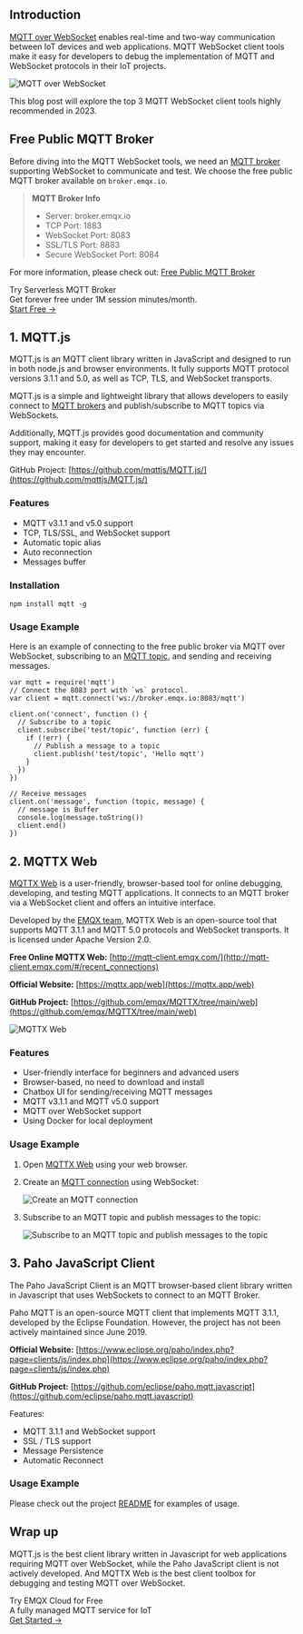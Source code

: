 ## Introduction

[MQTT over WebSocket](https://www.emqx.com/en/blog/connect-to-mqtt-broker-with-websocket) enables real-time and two-way communication between IoT devices and web applications. MQTT WebSocket client tools make it easy for developers to debug the implementation of MQTT and WebSocket protocols in their IoT projects. 

![MQTT over WebSocket](https://assets.emqx.com/images/772cccbb5a614e866fe2307691bec38f.png)

This blog post will explore the top 3 MQTT WebSocket client tools highly recommended in 2023.

## Free Public MQTT Broker

Before diving into the MQTT WebSocket tools, we need an [MQTT broker](https://www.emqx.io/) supporting WebSocket to communicate and test. We choose the free public MQTT broker available on `broker.emqx.io`.

>**MQTT Broker Info**
>
>- Server: broker.emqx.io
>- TCP Port: 1883
>- WebSocket Port: 8083
>- SSL/TLS Port: 8883
>- Secure WebSocket  Port: 8084

For more information, please check out: [Free Public MQTT Broker](https://www.emqx.com/en/mqtt/public-mqtt5-broker)

<section class="promotion">
    <div>
        Try Serverless MQTT Broker
        <div class="is-size-14 is-text-normal has-text-weight-normal">Get forever free under 1M session minutes/month.</div>
    </div>
    <a href="https://accounts.emqx.com/signup?continue=https://cloud-intl.emqx.com/console/deployments/0?oper=new" class="button is-gradient px-5">Start Free →</a>
</section>

## 1. MQTT.js

MQTT.js is an MQTT client library written in JavaScript and designed to run in both node.js and browser environments. It fully supports MQTT protocol versions 3.1.1 and 5.0, as well as TCP, TLS, and WebSocket transports.

MQTT.js is a simple and lightweight library that allows developers to easily connect to [MQTT brokers](https://www.emqx.com/en/blog/the-ultimate-guide-to-mqtt-broker-comparison) and publish/subscribe to MQTT topics via WebSockets.

Additionally, MQTT.js provides good documentation and community support, making it easy for developers to get started and resolve any issues they may encounter.

GitHub Project: [https://github.com/mqttjs/MQTT.js/](https://github.com/mqttjs/MQTT.js/) 

### Features

- MQTT v3.1.1 and v5.0 support
- TCP, TLS/SSL, and WebSocket support
- Automatic topic alias
- Auto reconnection
- Messages buffer

### Installation

```
npm install mqtt -g
```

### Usage Example

Here is an example of connecting to the free public broker via MQTT over WebSocket, subscribing to an [MQTT topic](https://www.emqx.com/en/blog/advanced-features-of-mqtt-topics), and sending and receiving messages.

```
var mqtt = require('mqtt')
// Connect the 8083 port with `ws` protocol.
var client = mqtt.connect('ws://broker.emqx.io:8083/mqtt')

client.on('connect', function () {
  // Subscribe to a topic
  client.subscribe('test/topic', function (err) {
    if (!err) {
      // Publish a message to a topic
      client.publish('test/topic', 'Hello mqtt')
    }
  })
})

// Receive messages
client.on('message', function (topic, message) {
  // message is Buffer
  console.log(message.toString())
  client.end()
})
```

## 2. MQTTX Web

[MQTTX Web](https://mqttx.app/web) is a user-friendly, browser-based tool for online debugging, developing, and testing MQTT applications. It connects to an MQTT broker via a WebSocket client and offers an intuitive interface.

Developed by the [EMQX team](https://github.com/emqx), MQTTX Web is an open-source tool that supports MQTT 3.1.1 and MQTT 5.0 protocols and WebSocket transports. It is licensed under Apache Version 2.0.

**Free Online MQTTX Web:** [http://mqtt-client.emqx.com/](http://mqtt-client.emqx.com/#/recent_connections)

**Official Website:** [https://mqttx.app/web](https://mqttx.app/web) 

**GitHub Project:** [https://github.com/emqx/MQTTX/tree/main/web](https://github.com/emqx/MQTTX/tree/main/web) 

![MQTTX Web](https://assets.emqx.com/images/475a04d5d94250f41941d4c915649422.png)

### Features

- User-friendly interface for beginners and advanced users
- Browser-based, no need to download and install
- Chatbox UI for sending/receiving MQTT messages
- MQTT v3.1.1 and MQTT v5.0 support
- MQTT over WebSocket support
- Using Docker for local deployment

### Usage Example

1. Open [MQTTX Web](http://mqtt-client.emqx.com/) using your web browser.

2. Create an [MQTT connection](https://www.emqx.com/en/blog/how-to-set-parameters-when-establishing-an-mqtt-connection) using WebSocket:

   ![Create an MQTT connection](https://assets.emqx.com/images/d2ac378be20377c69c7387c77cd2cf93.png)

3. Subscribe to an MQTT topic and publish messages to the topic:

   ![Subscribe to an MQTT topic and publish messages to the topic](https://assets.emqx.com/images/d20101ab94108f835bcccb21ee2d1688.png)


## 3. Paho JavaScript Client

The Paho JavaScript Client is an MQTT browser-based client library written in Javascript that uses WebSockets to connect to an MQTT Broker.

Paho MQTT is an open-source MQTT client that implements MQTT 3.1.1, developed by the Eclipse Foundation. However, the project has not been actively maintained since June 2019.

**Official Website:** [https://www.eclipse.org/paho/index.php?page=clients/js/index.php](https://www.eclipse.org/paho/index.php?page=clients/js/index.php) 

**GitHub Project:** [https://github.com/eclipse/paho.mqtt.javascript](https://github.com/eclipse/paho.mqtt.javascript) 

Features:

- MQTT 3.1.1 and WebSocket support
- SSL / TLS support
- Message Persistence
- Automatic Reconnect

### Usage Example

Please check out the project [README](https://github.com/eclipse/paho.mqtt.javascript) for examples of usage.

## Wrap up

MQTT.js is the best client library written in Javascript for web applications requiring MQTT over WebSocket, while the Paho JavaScript client is not actively developed. And MQTTX Web is the best client toolbox for debugging and testing MQTT over WebSocket.



<section class="promotion">
    <div>
        Try EMQX Cloud for Free
        <div class="is-size-14 is-text-normal has-text-weight-normal">A fully managed MQTT service for IoT</div>
    </div>
    <a href="https://accounts.emqx.com/signup?continue=https://cloud-intl.emqx.com/console/deployments/0?oper=new" class="button is-gradient px-5">Get Started →</a>
</section>
